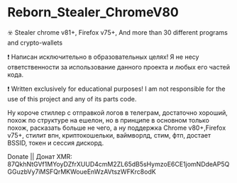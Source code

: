 # Reborn_Stealer_ChromeV80
 ☣️ Stealer chrome v81+, Firefox v75+, And more than 30 different programs and crypto-wallets 


❗️ Написан исключительно в образовательных целях! Я не несу ответственности за использование данного проекта и любых его частей кода.

❗️ Written exclusively for educational purposes! I am not responsible for the use of this project and any of its parts code.

Ну короче стиллер с отправкой логов в телеграм, достаточно хороший, похож по структуре на ешелон, но в принципе в основном только похож, расказать больше не чего, а ну поддержка Chrome v80+,Firefox v75+, стилит впн, криптокошельки, ваймворлд, стим, фтп, достает BSSID, токен и сессия дискорд.

Donate || Донат
XMR: 87QkhNtGVf1MYoyDZfrXUUD4cmM2ZL65dB5sHymzoE6CE1jomNDdeAP5QGGuzbVy7iMSFQrMKWoueEnWzAVtszWFKrc8odK
